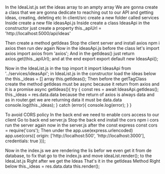 In the IdeaList.js set the ideas array to an ampty array
We are gonna create a class that we are gonna dedicate to reaching out to our API and getting ideas, creating, deleting etc
In client/src create a new folder called services 
Inside create a new file ideasApi.js
Inside create a class IdeasApi
in the constructor just create a property
this._apiUrl = 'http://localhost:5000/api/ideas'

Then create a method getIdeas
Stop the client server and install axios
npm i axios
then run dev again
Now in the ideasApi.js before the class let's import axios
import axios from 'axios';
And in the getIdeas() just return axios.get(this._apiUrl);
and at the end export
export default new IdeasApi();

Now in the IdeaList.js in the top import it
import IdeasApi from '../services/ideasApi';
in IdeaList.js in the constructor
load the ideas
below the this._ideas = [] array
this.getIdeas();
Then before the getTagClass create the method getIdeas
must be async because it return from axios and it is a promise
async getIdeas(){
    try {
        const res = await IdeasApi.getIdeas();
        this._ideas = res.data.data because the return of axios is always data and as in router.get we are returning data it must be data.data
        console.log(this._ideas);
    } catch (error){
        console.log(error);
    }
}

To avoid CORS policy
In the back end we need to enable cors access to our client
Go to back end server.js
Stop the back end
install the cors
npm i cors
run the server again
now in the server.js after the const express
const cors = require('cors');
Then under the app.use(express.urlencoded)
app.use(cors({
    origin: ['http://localhost:500', 'http://localhost:3000'],
    credentials: true
}));

Now in the index.js we are rendering the lis befor we even get it from de database, to fix that 
go to the index.js and move 
ideaList.render();
to the IdeaList.js
Right after we get the Ideas
That's it in the getIdeas Method
Right below this._ideas = res.data.data
this.render();